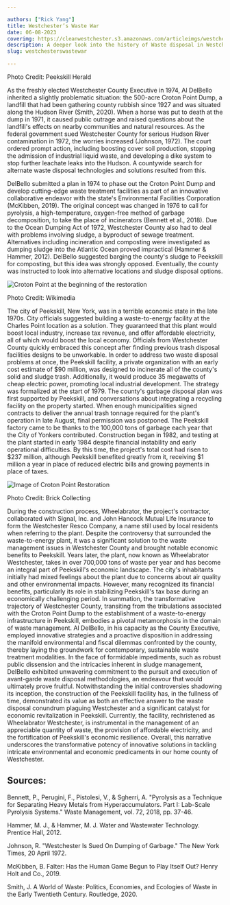 ```yaml
---

authors: ["Rick Yang"]
title: Westchester’s Waste War
date: 06-08-2023
coverimg: https://cleanwestchester.s3.amazonaws.com/articleimgs/westchesterwastewar3.jpg
description: A deeper look into the history of Waste disposal in Westchester County
slug: westchesterswastewar

---
```

<p class="credit">Photo Credit: Peekskill Herald</p>

As the freshly elected Westchester County Executive in 1974, Al DelBello inherited a slightly problematic situation: the 500-acre Croton Point Dump, a landfill that had been gathering county rubbish since 1927 and was situated along the Hudson River (Smith, 2020). When a horse was put to death at the dump in 1971, it caused public outrage and raised questions about the landfill's effects on nearby communities and natural resources. As the federal government sued Westchester County for serious Hudson River contamination in 1972, the worries increased (Johnson, 1972). The court ordered prompt action, including boosting cover soil production, stopping the admission of industrial liquid waste, and developing a dike system to stop further leachate leaks into the Hudson. A countywide search for alternate waste disposal technologies and solutions resulted from this.


DelBello submitted a plan in 1974 to phase out the Croton Point Dump and develop cutting-edge waste treatment facilities as part of an innovative collaborative endeavor with the state's Environmental Facilities Corporation (McKibben, 2019). The original concept was changed in 1976 to call for pyrolysis, a high-temperature, oxygen-free method of garbage decomposition, to take the place of incinerators (Bennett et al., 2018). Due to the Ocean Dumping Act of 1972, Westchester County also had to deal with problems involving sludge, a byproduct of sewage treatment. Alternatives including incineration and composting were investigated as dumping sludge into the Atlantic Ocean proved impractical (Hammer & Hammer, 2012). DelBello suggested barging the county's sludge to Peekskill for composting, but this idea was strongly opposed. Eventually, the county was instructed to look into alternative locations and sludge disposal options.

![Croton Point at the beginning of the restoration](https://cleanwestchester.s3.amazonaws.com/articleimgs/westchesterwastewar2.jpg)
<p class="credit">Photo Credit: Wikimedia</p>

The city of Peekskill, New York, was in a terrible economic state in the late 1970s. City officials suggested building a waste-to-energy facility at the Charles Point location as a solution. They guaranteed that this plant would boost local industry, increase tax revenue, and offer affordable electricity, all of which would boost the local economy. Officials from Westchester County quickly embraced this concept after finding previous trash disposal facilities designs to be unworkable. In order to address two waste disposal problems at once, the Peekskill facility, a private organization with an early cost estimate of $90 million, was designed to incinerate all of the county's solid and sludge trash. Additionally, it would produce 35 megawatts of cheap electric power, promoting local industrial development.
The strategy was formalized at the start of 1979. The county's garbage disposal plan was first supported by Peekskill, and conversations about integrating a recycling facility on the property started. When enough municipalities signed contracts to deliver the annual trash tonnage required for the plant's operation in late August, final permission was postponed. The Peekskill factory came to be thanks to the 100,000 tons of garbage each year that the City of Yonkers contributed. Construction began in 1982, and testing at the plant started in early 1984 despite financial instability and early operational difficulties. By this time, the project's total cost had risen to $237 million, although Peekskill benefited greatly from it, receiving $1 million a year in place of reduced electric bills and growing payments in place of taxes. 

![Image of Croton Point Restoration](https://cleanwestchester.s3.amazonaws.com/articleimgs/westchesterwastewar1.jpg)

<p class="credit">Photo Credit: Brick Collecting</p>

During the construction process, Wheelabrator, the project's contractor, collaborated with Signal, Inc. and John Hancock Mutual Life Insurance to form the Westchester Resco Company, a name still used by local residents when referring to the plant. Despite the controversy that surrounded the waste-to-energy plant, it was a significant solution to the waste management issues in Westchester County and brought notable economic benefits to Peekskill. Years later, the plant, now known as Wheelabrator Westchester, takes in over 700,000 tons of waste per year and has become an integral part of Peekskill's economic landscape. The city's inhabitants initially had mixed feelings about the plant due to concerns about air quality and other environmental impacts. However, many recognized its financial benefits, particularly its role in stabilizing Peekskill's tax base during an economically challenging period.
In summation, the transformative trajectory of Westchester County, transiting from the tribulations associated with the Croton Point Dump to the establishment of a waste-to-energy infrastructure in Peekskill, embodies a pivotal metamorphosis in the domain of waste management. Al DelBello, in his capacity as the County Executive, employed innovative strategies and a proactive disposition in addressing the manifold environmental and fiscal dilemmas confronted by the county, thereby laying the groundwork for contemporary, sustainable waste treatment modalities. In the face of formidable impediments, such as robust public dissension and the intricacies inherent in sludge management, DelBello exhibited unwavering commitment to the pursuit and execution of avant-garde waste disposal methodologies, an endeavour that would ultimately prove fruitful. Notwithstanding the initial controversies shadowing its inception, the construction of the Peekskill facility has, in the fullness of time, demonstrated its value as both an effective answer to the waste disposal conundrum plaguing Westchester and a significant catalyst for economic revitalization in Peekskill. Currently, the facility, rechristened as Wheelabrator Westchester, is instrumental in the management of an appreciable quantity of waste, the provision of affordable electricity, and the fortification of Peekskill's economic resilience. Overall, this narrative underscores the transformative potency of innovative solutions in tackling intricate environmental and economic predicaments in our home county of Westchester.

## Sources:

Bennett, P., Perugini, F., Pistolesi, V., & Sgherri, A. "Pyrolysis as a Technique for Separating Heavy Metals from Hyperaccumulators. Part I: Lab-Scale Pyrolysis Systems." Waste Management, vol. 72, 2018, pp. 37-46.

Hammer, M. J., & Hammer, M. J. Water and Wastewater Technology. Prentice Hall, 2012.

Johnson, R. "Westchester Is Sued On Dumping of Garbage." The New York Times, 20 April 1972.

McKibben, B. Falter: Has the Human Game Begun to Play Itself Out? Henry Holt and Co., 2019.

Smith, J. A World of Waste: Politics, Economies, and Ecologies of Waste in the Early Twentieth Century. Routledge, 2020.
